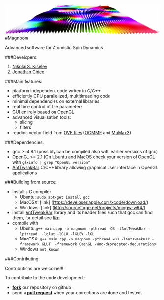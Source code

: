 ![Alt text](https://github.com/n-s-kiselev/magnoom/blob/master/MagnoomWiki/TitleImage.png)
#Magnoom

Advanced software for Atomistic Spin Dynamics 

###Developers:
  1. [Nikolai S. Kiselev](http://www.fz-juelich.de/SharedDocs/Personen/PGI/PGI-1/EN/Kiselev_N.html?nn=758466)
  2. [Jonathan Chico](http://www.fz-juelich.de/SharedDocs/Personen/PGI/PGI-1/EN/Chico_J.html?nn=758466)

###Main features:
  * platform independent code writen in C/C++
  * efficiently CPU parallelized, multithreading code
  * minimal dependencies on external libraries
  * real time control of the parameters
  * GUI entirely based on OpenGL 
  * advanced visualisation tools:
    - slicing 
    - filters
  * reading vector field from [OVF files](http://math.nist.gov/oommf/doc/userguide11b2/userguide/vectorfieldformat.html) ([OOMMF](http://math.nist.gov/oommf/) and [MuMax3](http://mumax.github.io/))  
  


###Dependencies:
  * gcc >=4.8.1 (possibly can be compiled also with earlier versions of gcc)
  * OpenGL >= 2.1 (On Ubuntu and MacOS check your version of OpenGL with `glxinfo | grep "OpenGL version"`
  * [AntTweakBar](http://anttweakbar.sourceforge.net/) C/C++ library allowing graphical user interface in OpenGL applications 

###Building from source:
  * install a C compiler
    - Ubuntu: `sudo apt-get install gcc`
    - MacOSX: [link] (https://developer.apple.com/xcode/download/)
    - Windows: [link] (http://sourceforge.net/projects/mingw-w64/)
  * install [AntTweakBar](http://anttweakbar.sourceforge.net/) library and its header files such that gcc can find them, for detail see [likn](http://anttweakbar.sourceforge.net/doc/tools:anttweakbar:download#contact)
  * compile with 
    - Ubuntu:`g++ main.cpp -o magnoom -pthread -O3 -lAntTweakBar -lpthread  -lglut -lGLU -lGLEW -lGL`
    - MacOSX: `g++ main.cpp -o magnoom -pthread -O3 -lAntTweakBar -framework GLUT  -framework OpenGL -Wno-deprecated-declarations`
    - Windows:`not known`
    
###Contributing:

Contributions are welcome!!! 

To contribute to the code development:
  - [__fork__](https://help.github.com/articles/fork-a-repo/) our repository on github
  - send a [__pull request__](https://help.github.com/articles/about-pull-requests/) when your corrections are done and tested.
